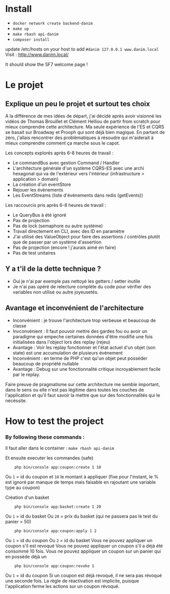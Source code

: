 # Install
- `docker network create backend-danim`
- `make up`
- `make rbash api-danim`
- `composer install`

update /etc/hosts on your host to add 
``
#danim
127.0.0.1 www.danim.local
``
Visit : http://www.danim.local/

It should show the SF7 welcome page !

# Le projet

## Explique un peu le projet et surtout tes choix

A la différence de mes idées de départ, j'ai décidé après avoir visionné les vidéos de Thomas Brouillet et Clément Helliou de partir from scratch pour mieux comprendre
cette architecture. Ma seule expérience de l'ES et CQRS se basait sur Broadway et Prooph qui sont déjà bien magique.
En partant de zéro, j'allais rencontrer des problématiques à résoudre qui m'aiderait à mieux comprendre comment ça marche sous le capot.

Les concepts explorés après 6-8 heures de travail :
- Le commandBus avec gestion Command / Handler
- L'architecture générale d'un système CQRS-ES avec une archi hexagonal qui va de l'extérieur vers l'intérieur (infrastructure > application > domain)
- La création d'un eventStore
- Rejouer les événements
- Les EventStreams (liste d'événements dans redis (getEvents))

Les raccourcis pris après 6-8 heures de travail :
- Le QueryBus à été ignoré
- Pas de projection
- Pas de lock (semaphore ou autre système)
- Travail directement en CLI, avec des ID en paramètre
- J'ai utilisé des ValueObject pour faire des assertions / contrôles plutôt que de passer par un système d'assertion
- Pas de projection (encore ! j'aurais aimé en faire)
- Pas de test unitaires

## Y a t'il de la dette technique ?
- Oui je n'ai par exemple pas nettoyé les getters / setter inutile
- Je n'ai pas opéré de relecture complète du code pour vérifier des variables non utilisé ou autre joyeusetés.

## Avantage et inconvénient de l'architecture
- Inconvénient : je trouve l'architecture trop verbeuse et beaucoup de classe
- Invconvénient : Il faut pouvoir mettre des gardes fou ou avoir un paradigme qui empeche certaines données d'être modifié une fois initialisées dans l'object lors des replay (rejeu)
- Avantage : Voir les replay fonctionner et l'état actuel d'un objet (son state) est une accumulation de plusieurs événement
- Inconvénient : en terme de PHP c'est qu'un objet peut posséder beaucoup de propriété nullable
- Avantage : Debug sur une fonctionnalité critique incroyablement facile par le replay.

Faire preuve de pragmatisme sur cette architecture me semble important, dans le sens ou elle n'est pas légitime dans toutes les couches de l'application et qu'il faut savoir la mettre que sur des fonctionnalités qui le nécéssite.

# How to test the project

### By following these commands :
Il faut aller dans le container : 
`make rbash api-danim`

Et ensuite executer les commandes (safe)
```
    php bin/console app:coupon:create 1 10
```
Ou `1` = id du coupon et `10` le montant à appliquer (fixe pour l'instant, le % est ignoré par manque de temps mais faisable en rajoutant une variable type au coupon)

Création d'un basket
```
    php bin/console app:basket:create 1 20
```
Ou `1` = id du basket
Ou `20` = prix du basket (qui ne passera pas le test du panier > 50)

```
    php bin/console app:coupon:apply 1 2
```
Ou `1` = id du coupon
Ou `2` = id du basket
Vous ne pouvez appliquer un coupon s'il est revoqué
Vous ne pouvez appliquer un coupon s'il a déjà été consommé 10 fois.
Vous ne pouvez appliquer un coupon sur un panier qui en possède déjà un

```
    php bin/console app:coupon:revoke 1
```
Ou `1` = id du coupon 
Si un coupon est déjà revoqué, il ne sera pas révoqué une seconde fois.
La règle de réactivation est implicite, puisque l'application ferme les actions sur un coupon révoqué.

